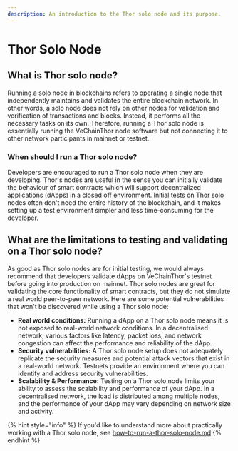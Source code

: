 ```yaml
---
description: An introduction to the Thor solo node and its purpose.
---
```


# Thor Solo Node

## What is Thor solo node?

Running a solo node in blockchains refers to operating a single node that independently maintains and validates the entire blockchain network. In other words, a solo node does not rely on other nodes for validation and verification of transactions and blocks. Instead, it performs all the necessary tasks on its own. Therefore, running a Thor solo node is essentially running the VeChainThor node software but not connecting it to other network participants in mainnet or testnet.

### When should I run a Thor solo node?

Developers are encouraged to run a Thor solo node when they are developing. Thor's nodes are useful in the sense you can initially validate the behaviour of smart contracts which will support decentralized applications (dApps) in a closed off environment. Initial tests on Thor solo nodes often don't need the entire history of the blockchain, and it makes setting up a test environment simpler and less time-consuming for the developer.

## What are the limitations to testing and validating on a Thor solo node?

As good as Thor solo nodes are for initial testing, we would always recommend that developers validate dApps on VeChainThor's testnet before going into production on mainnet. Thor solo nodes are great for validating the core functionality of smart contracts, but they do not simulate a real world peer-to-peer network. Here are some potential vulnerabilities that won't be discovered while using a Thor solo node:

* **Real world conditions:** Running a dApp on a Thor solo node means it is not exposed to real-world network conditions. In a decentralised network, various factors like latency, packet loss, and network congestion can affect the performance and reliability of the dApp.
* **Security vulnerabilities:** A Thor solo node setup does not adequately replicate the security measures and potential attack vectors that exist in a real-world network. Testnets provide an environment where you can identify and address security vulnerabilities.
* **Scalability & Performance:** Testing on a Thor solo node limits your ability to assess the scalability and performance of your dApp. In a decentralised network, the load is distributed among multiple nodes, and the performance of your dApp may vary depending on network size and activity.

{% hint style="info" %}
If you'd like to understand more about practically working with a Thor solo node, see [how-to-run-a-thor-solo-node.md](../../how-to-run-a-node/how-to-run-a-thor-solo-node.md "mention")
{% endhint %}
